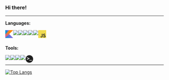 ### Hi there!

---
**Languages:**

<img align="left" height="25" src="https://raw.githubusercontent.com/github/explore/80688e429a7d4ef2fca1e82350fe8e3517d3494d/topics/kotlin/kotlin.png">
<img align="left" height="25" src="https://cdn.icon-icons.com/icons2/2108/PNG/512/java_icon_130901.png">
<img align="left" height="25" src="https://seeklogo.com//images/C/c-sharp-c-logo-02F17714BA-seeklogo.com.png">
<img align="left" height="25" src="https://upload.wikimedia.org/wikipedia/commons/1/18/ISO_C%2B%2B_Logo.svg">
<img align="left" height="25" src="https://upload.wikimedia.org/wikipedia/commons/c/c3/Python-logo-notext.svg">
<img align="left" height="25" src="https://image.flaticon.com/icons/png/512/732/732212.png">
<img align="left" height="25" src="https://raw.githubusercontent.com/github/explore/80688e429a7d4ef2fca1e82350fe8e3517d3494d/topics/javascript/javascript.png">

<br />
<br />

**Tools:**

<img align="left" height="25" src="https://upload.wikimedia.org/wikipedia/commons/9/9c/IntelliJ_IDEA_Icon.svg">
<img align="left" height="25" src="https://cdn.worldvectorlogo.com/logos/clion-1.svg">
<img align="left" height="25" src="https://www.pngfind.com/pngs/b/642-6424738_rider-png.png">
<img align="left" height="25" src="https://upload.wikimedia.org/wikipedia/commons/5/59/Visual_Studio_Icon_2019.svg">
<img align="left" height="25" src="https://raw.githubusercontent.com/github/explore/80688e429a7d4ef2fca1e82350fe8e3517d3494d/topics/terminal/terminal.png">

<br />

---

[![Top Langs](https://github-readme-stats.vercel.app/api/top-langs/?username=husker-dev&hide=ruby&layout=compact&theme=dark&bg_color=0D1117&border_color=30363D)](https://github.com/husker-dev)
